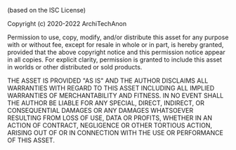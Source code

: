 (based on the ISC License)

Copyright (c) 2020-2022 ArchiTechAnon

Permission to use, copy, modify, and/or distribute this asset for any
purpose with or without fee, except for resale in whole or in part, is hereby granted, 
provided that the above copyright notice and this permission notice appear in all copies.
For explicit clarity, permission is granted to include this asset in worlds or other distributed or sold products.

THE ASSET IS PROVIDED "AS IS" AND THE AUTHOR DISCLAIMS ALL WARRANTIES WITH
REGARD TO THIS ASSET INCLUDING ALL IMPLIED WARRANTIES OF MERCHANTABILITY
AND FITNESS. IN NO EVENT SHALL THE AUTHOR BE LIABLE FOR ANY SPECIAL, DIRECT,
INDIRECT, OR CONSEQUENTIAL DAMAGES OR ANY DAMAGES WHATSOEVER RESULTING FROM
LOSS OF USE, DATA OR PROFITS, WHETHER IN AN ACTION OF CONTRACT, NEGLIGENCE OR
OTHER TORTIOUS ACTION, ARISING OUT OF OR IN CONNECTION WITH THE USE OR
PERFORMANCE OF THIS ASSET.